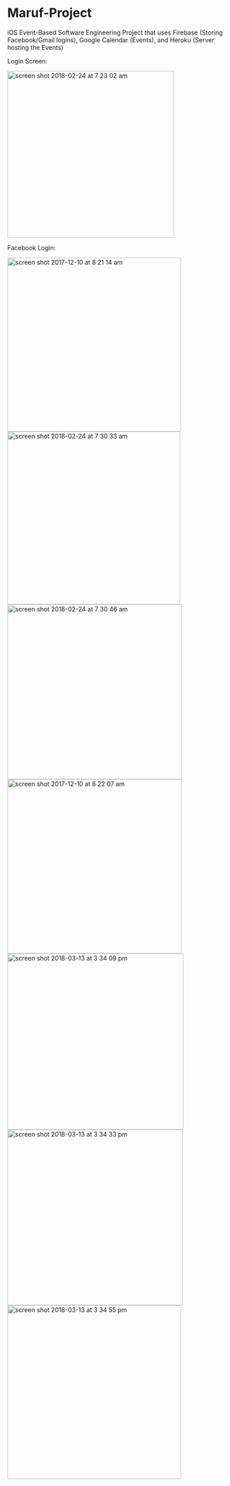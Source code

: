 # Maruf-Project
iOS Event-Based Software Engineering Project that uses Firebase (Storing Facebook/Gmail logins), Google Calendar (Events), and Heroku (Server hosting the Events)

Login Screen:

<img width="379" alt="screen shot 2018-02-24 at 7 23 02 am" src="https://user-images.githubusercontent.com/20143504/36630911-fd095284-1933-11e8-8470-fc47d61d0434.png">

Facebook Login:

<img width="395" alt="screen shot 2017-12-10 at 8 21 14 am" src="https://user-images.githubusercontent.com/20143504/33805859-c789e1a4-dd84-11e7-9136-7c5c30094163.png">

<img width="393" alt="screen shot 2018-02-24 at 7 30 33 am" src="https://user-images.githubusercontent.com/20143504/36630941-cdfb591e-1934-11e8-8726-702e9ffc42bc.png">

<img width="397" alt="screen shot 2018-02-24 at 7 30 46 am" src="https://user-images.githubusercontent.com/20143504/36630948-ebe8e342-1934-11e8-8d56-f0c2526661bc.png">

<img width="396" alt="screen shot 2017-12-10 at 8 22 07 am" src="https://user-images.githubusercontent.com/20143504/33805865-d2deb7f0-dd84-11e7-9a25-ace1f8a5a79f.png">

<img width="400" alt="screen shot 2018-03-13 at 3 34 09 pm" src="https://user-images.githubusercontent.com/20143504/37368499-79480cca-26d4-11e8-8cd7-64f676c084b5.png">

<img width="399" alt="screen shot 2018-03-13 at 3 34 33 pm" src="https://user-images.githubusercontent.com/20143504/37368511-7ca07bfa-26d4-11e8-9278-5f3817e51411.png">

<img width="395" alt="screen shot 2018-03-13 at 3 34 55 pm" src="https://user-images.githubusercontent.com/20143504/37368527-8316455a-26d4-11e8-84c0-a9c70d4de72b.png">
